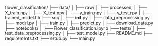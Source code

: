 









flower_classification/
├── data/
│   ├── raw/
│   ├── processed/
│       ├── X_train.npy
│       ├── X_test.npy
│       ├── y_train.npy
│       ├── y_test.npy
│       ├── trained_model.h5
├── src/
│   ├── __init__.py
│   ├── data_preprocessing.py
│   ├── model.py
│   ├── train.py
│   ├── predict.py
│   ├── download_data.py
├── notebooks/
│   ├── Flower_classification.ipynb
├── tests/
│   ├── test_data_preprocessing.py
│   ├── test_model.py
├── README.md
├── requirements.txt
├── setup.py
└── main.py
